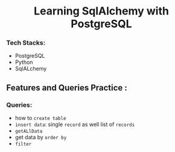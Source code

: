 # <h1 align="center"> Learning SqlAlchemy with PostgreSQL </h1>
### Tech Stacks:
- PostgreSQL
- Python
- SqlALchemy

## Features and Queries Practice :
### Queries: 
- how to `create table`
- `insert data`: single `record` as well list of `records`
- `getALlData`
- get data by `order by`
- `filter` 
